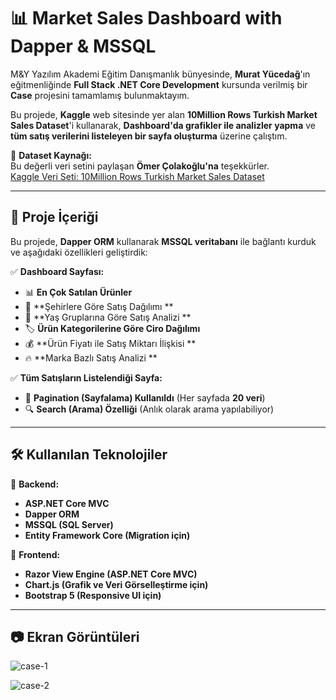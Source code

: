 # 📊 Market Sales Dashboard with Dapper & MSSQL

M&Y Yazılım Akademi Eğitim Danışmanlık bünyesinde, **Murat Yücedağ**'ın eğitmenliğinde **Full Stack .NET Core Development** kursunda verilmiş bir **Case** projesini tamamlamış bulunmaktayım. 

Bu projede, **Kaggle** web sitesinde yer alan **10Million Rows Turkish Market Sales Dataset**'i kullanarak, **Dashboard'da grafikler ile analizler yapma** ve **tüm satış verilerini listeleyen bir sayfa oluşturma** üzerine çalıştım.

🔗 **Dataset Kaynağı:**  
Bu değerli veri setini paylaşan **Ömer Çolakoğlu'na** teşekkürler.  
[Kaggle Veri Seti: 10Million Rows Turkish Market Sales Dataset](https://www.kaggle.com/datasets/colakogluomer/10million-rows-turkish-market-sales-dataset)

---

## 🚀 **Proje İçeriği**
Bu projede, **Dapper ORM** kullanarak **MSSQL veritabanı** ile bağlantı kurduk ve aşağıdaki özellikleri geliştirdik:

✅ **Dashboard Sayfası:**  
- 📊 **En Çok Satılan Ürünler**  
- 📍 **Şehirlere Göre Satış Dağılımı **  
- 👥 **Yaş Gruplarına Göre Satış Analizi **  
- 🏷 **Ürün Kategorilerine Göre Ciro Dağılımı**  
- 💰 **Ürün Fiyatı ile Satış Miktarı İlişkisi **  
- 🔥 **Marka Bazlı Satış Analizi **  

✅ **Tüm Satışların Listelendiği Sayfa:**  
- 📃 **Pagination (Sayfalama) Kullanıldı** (Her sayfada **20 veri**)  
- 🔍 **Search (Arama) Özelliği** (Anlık olarak arama yapılabiliyor)  

---

## 🛠 **Kullanılan Teknolojiler**
🚀 **Backend:**  
- **ASP.NET Core MVC**  
- **Dapper ORM**  
- **MSSQL (SQL Server)**  
- **Entity Framework Core (Migration için)**  

🎨 **Frontend:**  
- **Razor View Engine (ASP.NET Core MVC)**  
- **Chart.js (Grafik ve Veri Görselleştirme için)**  
- **Bootstrap 5 (Responsive UI için)**  

---

## 📷 **Ekran Görüntüleri**  

![case-1](https://github.com/user-attachments/assets/96d5ef09-b38b-4390-948a-9d0a592d95d9)

![case-2](https://github.com/user-attachments/assets/45cbf5c4-90ad-4509-bd54-ad63f030d353)

